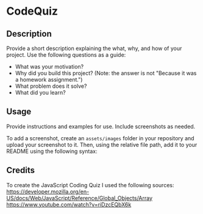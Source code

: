 # CodeQuiz

## Description

Provide a short description explaining the what, why, and how of your project. Use the following questions as a guide:

- What was your motivation?
- Why did you build this project? (Note: the answer is not "Because it was a homework assignment.")
- What problem does it solve?
- What did you learn?

## Usage

Provide instructions and examples for use. Include screenshots as needed.

To add a screenshot, create an `assets/images` folder in your repository and upload your screenshot to it. Then, using the relative file path, add it to your README using the following syntax:

## Credits

To create the JavaScript Coding Quiz I used the following sources:
https://developer.mozilla.org/en-US/docs/Web/JavaScript/Reference/Global_Objects/Array
https://www.youtube.com/watch?v=riDzcEQbX6k